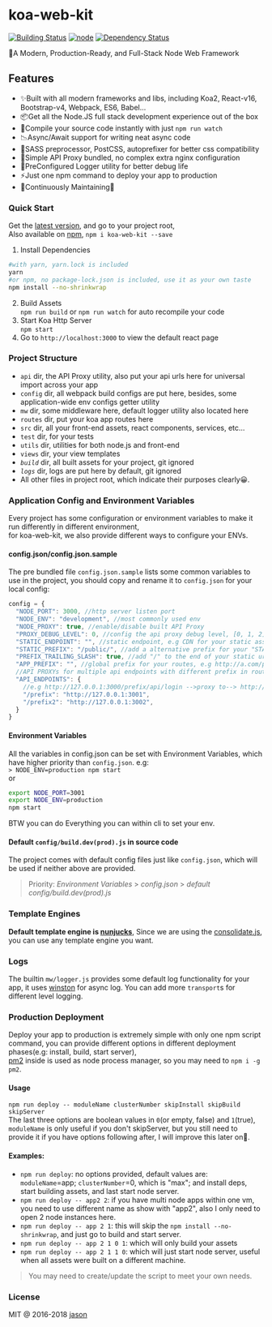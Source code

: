 # koa-web-kit

[![Building Status](https://travis-ci.org/JasonBoy/koa-web-kit.svg?branch=master)](https://travis-ci.org/JasonBoy/koa-web-kit)
[![node](https://img.shields.io/node/v/koa-web-kit.svg)](https://nodejs.org/)
[![Dependency Status](https://david-dm.org/JasonBoy/koa-web-kit.svg)](https://david-dm.org/JasonBoy/koa-web-kit)

🚀A Modern, Production-Ready, and Full-Stack Node Web Framework

## Features

- ✨Built with all modern frameworks and libs, including Koa2, React-v16, Bootstrap-v4, Webpack, ES6, Babel...
- 📦Get all the Node.JS full stack development experience out of the box
- 👀Compile your source code instantly with just `npm run watch`
- 📉Async/Await support for writing neat async code
- 💖SASS preprocessor, PostCSS, autoprefixer for better css compatibility
- 🎉Simple API Proxy bundled, no complex extra nginx configuration
- 🌈PreConfigured Logger utility for better debug life
- ⚡️Just one npm command to deploy your app to production
- 👷Continuously Maintaining🍻

### Quick Start

Get the [latest version](https://github.com/JasonBoy/koa-web-kit/releases), and go to your project root,  
Also available on [npm](https://www.npmjs.com/package/koa-web-kit), `npm i koa-web-kit --save`

1. Install Dependencies  
```bash
#with yarn, yarn.lock is included
yarn
#or npm, no package-lock.json is included, use it as your own taste 
npm install --no-shrinkwrap
```
2. Build Assets  
`npm run build` or `npm run watch` for auto recompile your code
3. Start Koa Http Server  
`npm start`
4. Go to `http://localhost:3000` to view the default react page

### Project Structure

- `api` dir, the API Proxy utility, also put your api urls here for universal import across your app
- `config` dir, all webpack build configs are put here, besides, some application-wide env configs getter utility
- `mw` dir, some middleware here, default logger utility also located here
- `routes` dir, put your koa app routes here
- `src` dir, all your front-end assets, react components, services, etc...
- `test` dir, for your tests
- `utils` dir, utilities for both node.js and front-end
- `views` dir, your view templates
- *`build`* dir, all built assets for your project, git ignored
- *`logs`* dir, logs are put here by default, git ignored
- All other files in project root, which indicate their purposes clearly😀.

### Application Config and Environment Variables

Every project has some configuration or environment variables to make it run differently in different environment,  
for koa-web-kit, we also provide different ways to configure your ENVs.

#### config.json/config.json.sample

The pre bundled file `config.json.sample` lists some common variables to use in the project, you should copy and rename it to `config.json` for your local config:
```javascript
config = {
  "NODE_PORT": 3000, //http server listen port
  "NODE_ENV": "development", //most commonly used env
  "NODE_PROXY": true, //enable/disable built API Proxy
  "PROXY_DEBUG_LEVEL": 0, //config the api proxy debug level, [0, 1, 2], 0 -> nothing
  "STATIC_ENDPOINT": "", //static endpoint, e.g CDN for your static assets
  "STATIC_PREFIX": "/public/", //add a alternative prefix for your "STATIC_ENDPOINT"
  "PREFIX_TRAILING_SLASH": true, //add "/" to the end of your static url, if not existed
  "APP_PREFIX": "", //global prefix for your routes, e.g http://a.com/prefix/...your app routes
  //API PROXYs for multiple api endpoints with different prefix in router
  "API_ENDPOINTS": {
    //e.g http://127.0.0.1:3000/prefix/api/login -->proxy to--> http://127.0.0.1:3001/api/login
    "/prefix": "http://127.0.0.1:3001",
    "/prefix2": "http://127.0.0.1:3002",
  }
}
```

#### Environment Variables

All the variables in config.json can be set with Environment Variables, which have higher priority than `config.json`.
e.g:  
`> NODE_ENV=production npm start`  
or  
```bash
export NODE_PORT=3001
export NODE_ENV=production
npm start
``` 
BTW you can do Everything you can within cli to set your env.

#### Default `config/build.dev(prod).js` in source code

The project comes with default config files just like `config.json`, which will be used if neither above are provided.

> Priority: *Environment Variables* > *config.json* > *default config/build.dev(prod).js*

### Template Engines
__Default template engine is [nunjucks](https://github.com/mozilla/nunjucks)__,
Since we are using the [consolidate.js](https://github.com/tj/consolidate.js), you can use any template engine you want.

### Logs
The builtin `mw/logger.js` provides some default log functionality for your app, it uses [winston](https://github.com/winstonjs/winston) for async log. You can add more `transport`s for different level logging.

### Production Deployment

Deploy your app to production is extremely simple with only one npm script command, you can provide different options in different deployment phases(e.g: install, build, start server),    
[pm2](https://github.com/Unitech/pm2) inside is used as node process manager, so you may need to `npm i -g pm2`.

#### Usage

`npm run deploy -- moduleName clusterNumber skipInstall skipBuild skipServer`  
The last three options are boolean values in `0`(or empty, false) and `1`(true),  
`moduleName` is only useful if you don't skipServer, but you still need to provide it if you have options following after, I will improve this later on🤣.

#### Examples:

- `npm run deploy`: no options provided, default values are:  
  `moduleName`=app; `clusterNumber`=0, which is "max"; and install deps, start building assets, and last start node server.
- `npm run deploy -- app2 2`: if you have multi node apps within one vm, you need to use different name as show with "app2", also I only need to open 2 node instances here.
- `npm run deploy -- app 2 1`: this will skip the `npm install --no-shrinkwrap`, and just go to build and start server.
- `npm run deploy -- app 2 1 0 1`: which will only build your assets
- `npm run deploy -- app 2 1 1 0`: which will just start node server, useful when all assets were built on a different machine.

> You may need to create/update the script to meet your own needs. 

### License

MIT @ 2016-2018 [jason](http://blog.lovemily.me)
